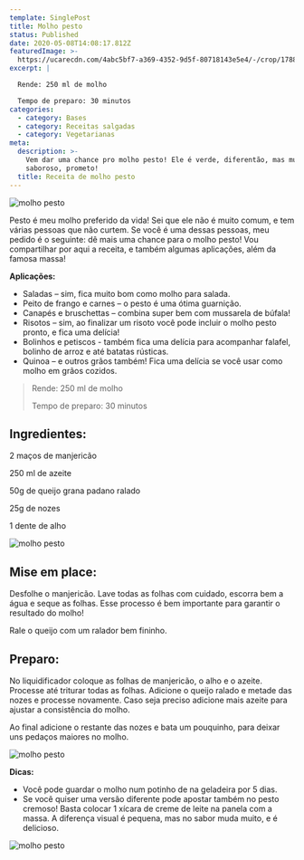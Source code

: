 ```yaml
---
template: SinglePost
title: Molho pesto
status: Published
date: 2020-05-08T14:08:17.812Z
featuredImage: >-
  https://ucarecdn.com/4abc5bf7-a369-4352-9d5f-80718143e5e4/-/crop/1788x998/0,0/-/preview/
excerpt: |

  Rende: 250 ml de molho 

  Tempo de preparo: 30 minutos 
categories:
  - category: Bases
  - category: Receitas salgadas
  - category: Vegetarianas
meta:
  description: >-
    Vem dar uma chance pro molho pesto! Ele é verde, diferentão, mas muito
    saboroso, prometo!
  title: Receita de molho pesto
---
```

![molho pesto](https://ucarecdn.com/7a925154-4ea5-4a82-a17a-a39eaa84de6d/-/crop/1788x986/0,0/-/preview/)

Pesto é meu molho preferido da vida! Sei que ele não é muito comum, e tem várias pessoas que não curtem. Se você é uma dessas pessoas, meu pedido é o seguinte: dê mais uma chance para o molho pesto! Vou compartilhar por aqui a receita, e também algumas aplicações, além da famosa massa! 

**Aplicações:** 

* Saladas – sim, fica muito bom como molho para salada. 
* Peito de frango e carnes – o pesto é uma ótima guarnição. 
* Canapés e bruschettas – combina super bem com mussarela de búfala! 
* Risotos – sim, ao finalizar um risoto você pode incluir o molho pesto pronto, e fica uma delícia! 
* Bolinhos e petiscos - também fica uma delícia para acompanhar falafel, bolinho de arroz e até batatas rústicas. 
* Quinoa – e outros grãos também! Fica uma delícia se você usar como molho em grãos cozidos. 

> Rende: 250 ml de molho 
>
> Tempo de preparo: 30 minutos 

## Ingredientes:

2 maços de manjericão 

250 ml de azeite  

50g de queijo grana padano ralado 

25g de nozes 

1 dente de alho 

![molho pesto](https://ucarecdn.com/a024ade5-9468-4ad3-b64b-82e885c512a1/)

## Mise em place:

Desfolhe o manjericão. Lave todas as folhas com cuidado, escorra bem a água e seque as folhas. Esse processo é bem importante para garantir o resultado do molho! 

Rale o queijo com um ralador bem fininho. 

## 

## Preparo:

No liquidificador coloque as folhas de manjericão, o alho e o azeite. Processe até triturar todas as folhas. Adicione o queijo ralado e metade das nozes e processe novamente. Caso seja preciso adicione mais azeite para ajustar a consistência do molho. 

Ao final adicione o restante das nozes e bata um pouquinho, para deixar uns pedaços maiores no molho. 

![molho pesto](https://ucarecdn.com/4d8bf2ae-05d9-49ae-8622-3e33481dc7c9/)

**Dicas:** 

* Você pode guardar o molho num potinho de na geladeira por 5 dias. 
* Se você quiser uma versão diferente pode apostar também no pesto cremoso! Basta colocar 1 xícara de creme de leite na panela com a massa. 
  A diferença visual é pequena, mas no sabor muda muito, e é delicioso.

![molho pesto](https://ucarecdn.com/3e81a5dc-fc0e-4bff-8ce5-f9b48b20ddd0/)

